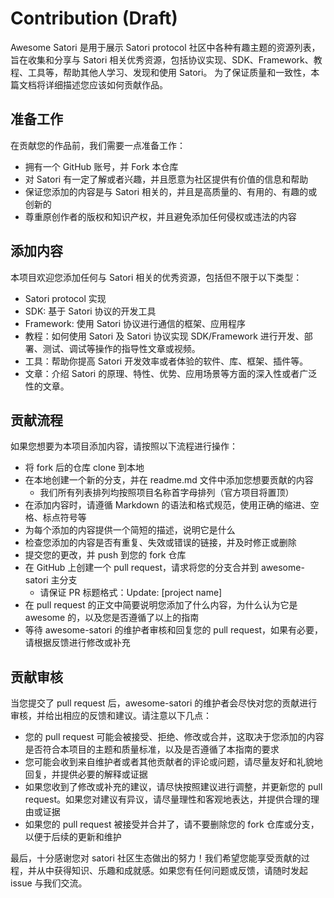 # Contribution (Draft)

Awesome Satori 是用于展示 Satori protocol 社区中各种有趣主题的资源列表，旨在收集和分享与 Satori 相关优秀资源，包括协议实现、SDK、Framework、教程、工具等，帮助其他人学习、发现和使用 Satori。
为了保证质量和一致性，本篇文档将详细描述您应该如何贡献作品。

## 准备工作

在贡献您的作品前，我们需要一点准备工作：

- 拥有一个 GitHub 账号，并 Fork 本仓库
- 对 Satori 有一定了解或者兴趣，并且愿意为社区提供有价值的信息和帮助
- 保证您添加的内容是与 Satori 相关的，并且是高质量的、有用的、有趣的或创新的
- 尊重原创作者的版权和知识产权，并且避免添加任何侵权或违法的内容

## 添加内容

本项目欢迎您添加任何与 Satori 相关的优秀资源，包括但不限于以下类型：

- Satori protocol 实现
- SDK: 基于 Satori 协议的开发工具
- Framework: 使用 Satori 协议进行通信的框架、应用程序
- 教程：如何使用 Satori 及 Satori 协议实现 SDK/Framework 进行开发、部署、测试、调试等操作的指导性文章或视频。
- 工具：帮助你提高 Satori 开发效率或者体验的软件、库、框架、插件等。
- 文章：介绍 Satori 的原理、特性、优势、应用场景等方面的深入性或者广泛性的文章。

## 贡献流程

如果您想要为本项目添加内容，请按照以下流程进行操作：

- 将 fork 后的仓库 clone 到本地
- 在本地创建一个新的分支，并在 readme.md 文件中添加您想要贡献的内容
   - 我们所有列表排列均按照项目名称首字母排列（官方项目将置顶）
- 在添加内容时，请遵循 Markdown 的语法和格式规范，使用正确的缩进、空格、标点符号等
- 为每个添加的内容提供一个简短的描述，说明它是什么
- 检查您添加的内容是否有重复、失效或错误的链接，并及时修正或删除
- 提交您的更改，并 push 到您的 fork 仓库
- 在 GitHub 上创建一个 pull request，请求将您的分支合并到 awesome-satori 主分支
  - 请保证 PR 标题格式：Update: [project name]
- 在 pull request 的正文中简要说明您添加了什么内容，为什么认为它是 awesome 的，以及您是否遵循了以上的指南
- 等待 awesome-satori 的维护者审核和回复您的 pull request，如果有必要，请根据反馈进行修改或补充

## 贡献审核

当您提交了 pull request 后，awesome-satori 的维护者会尽快对您的贡献进行审核，并给出相应的反馈和建议。请注意以下几点：

- 您的 pull request 可能会被接受、拒绝、修改或合并，这取决于您添加的内容是否符合本项目的主题和质量标准，以及是否遵循了本指南的要求
- 您可能会收到来自维护者或者其他贡献者的评论或问题，请尽量友好和礼貌地回复，并提供必要的解释或证据
- 如果您收到了修改或补充的建议，请尽快按照建议进行调整，并更新您的 pull request。如果您对建议有异议，请尽量理性和客观地表达，并提供合理的理由或证据
- 如果您的 pull request 被接受并合并了，请不要删除您的 fork 仓库或分支，以便于后续的更新和维护

最后，十分感谢您对 satori 社区生态做出的努力！我们希望您能享受贡献的过程，并从中获得知识、乐趣和成就感。如果您有任何问题或反馈，请随时发起 issue 与我们交流。
